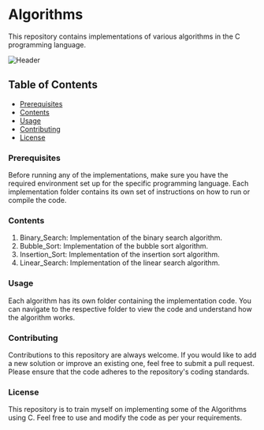# Algorithms
This repository contains implementations of various algorithms in the C programming language.

![Header](https://artofcse.com/storage/photos/1/course/code/algorithms.jpg)

## Table of Contents
- [Prerequisites](#Prerequisites)
- [Contents](#Contents)
- [Usage](#Usage)
- [Contributing](#Contributing)
- [License](#License)

### Prerequisites
Before running any of the implementations, make sure you have the required environment set up for the specific programming language. Each implementation folder contains its own set of instructions on how to run or compile the code.

### Contents
1. Binary_Search: Implementation of the binary search algorithm.
2. Bubble_Sort: Implementation of the bubble sort algorithm.
3. Insertion_Sort: Implementation of the insertion sort algorithm.
4. Linear_Search: Implementation of the linear search algorithm.
   
### Usage
Each algorithm has its own folder containing the implementation code. You can navigate to the respective folder to view the code and understand how the algorithm works.

### Contributing
Contributions to this repository are always welcome. If you would like to add a new solution or improve an existing one, feel free to submit a pull request. Please ensure that the code adheres to the repository's coding standards.

### License
This repository is to train myself on implementing some of the Algorithms using C. Feel free to use and modify the code as per your requirements.
